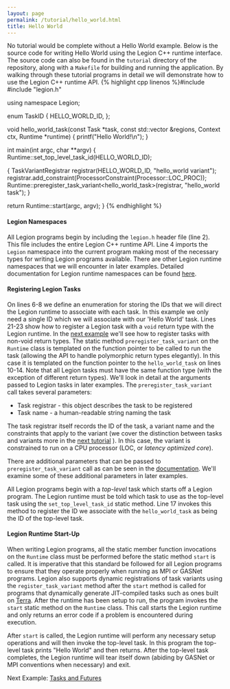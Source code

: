 ```yaml
---
layout: page
permalink: /tutorial/hello_world.html
title: Hello World 
---
```


No tutorial would be complete without a Hello World example. 
Below is the source code for writing Hello World using
the Legion C++ runtime interface. The source code can also
be found in the `tutorial` directory of the repository, along
with a `Makefile` for building and running the application. 
By walking through these tutorial programs in detail we
will demonstrate how to use the Legion C++ runtime API.
{% highlight cpp linenos %}#include <cstdio>
#include "legion.h"

using namespace Legion;

enum TaskID {
  HELLO_WORLD_ID,
};

void hello_world_task(const Task *task,
                      const std::vector<PhysicalRegion> &regions,
                      Context ctx, Runtime *runtime) {
  printf("Hello World!\n");
}

int main(int argc, char **argv)
{
  Runtime::set_top_level_task_id(HELLO_WORLD_ID);

  {
    TaskVariantRegistrar registrar(HELLO_WORLD_ID, "hello_world variant");
    registrar.add_constraint(ProcessorConstraint(Processor::LOC_PROC));
    Runtime::preregister_task_variant<hello_world_task>(registrar, "hello_world task");
  }

  return Runtime::start(argc, argv);
}
{% endhighlight %}

#### Legion Namespaces ####

All Legion programs begin by including the `legion.h` header 
file (line 2). This file includes the entire Legion C++ runtime 
API.  Line 4 imports the `Legion`
namespace into the current program making most of the necessary
types for writing Legion programs available.  There are other
Legion runtime namespaces that we will encounter in later examples.
Detailed documentation for Legion runtime namespaces can be
found [here](/doxygen/annotated.html).

#### Registering Legion Tasks ####

On lines 6-8 we define an enumeration for storing the IDs that
we will direct the Legion runtime to associate with each task.  In this example
we only need a single ID which we will associate with our 'Hello World' task.
Lines 21-23 show how to register 
a Legion task with a `void` return type with the Legion runtime.
In the [next example](/tutorial/tasks_and_futures.html) we'll see how
to register tasks with non-void return types.  The static method 
`preregister_task_variant` on the `Runtime` class
is templated on the function pointer to
be called to run the task (allowing the API to handle polymorphic return
types elegantly).  In this case it is templated on the function pointer to 
the `hello_world_task` on lines 10-14.  Note that all Legion tasks must have 
the same function type (with the exception of different return types). 
We'll look in detail at the arguments passed to Legion tasks in later 
examples.  The `preregister_task_variant` call takes several parameters: 

  * Task registrar - this object describes the task to be registered
  * Task name - a human-readable string naming the task

The task registrar itself records the ID of the task, a variant name
and the constraints that apply to the variant (we cover the distinction
between tasks and variants more in the [next tutorial](/tutorial/tasks_and_futures.html) ).
In this case, the variant is constrained to run on a CPU
processor (LOC, or *latency optimized core*).

There are additional parameters that can be passed to `preregister_task_variant`
call as can be seen in the [documentation](/doxygen/class_legion_1_1_runtime.html#a5e85dd4405daabc5eb4ebf3621763eb7).
We'll examine some of these additional parameters in later examples.

All Legion programs begin with a _top-level_ task which starts off
a Legion program.  The Legion runtime must be told which task to 
use as the top-level task using the `set_top_level_task_id` static 
method.  Line 17 invokes this method to register the ID we associate
with the `hello_world_task` as being the ID of the top-level task.

#### Legion Runtime Start-Up ####

When writing Legion programs, all the static member function 
invocations on the `Runtime` class must be performed
before the static method `start` is called.  It is imperative that 
this standard be followed for all Legion programs to ensure that 
they operate properly when running as MPI or GASNet programs. Legion
also supports dynamic registrations of task variants using the
`register_task_variant` method after the `start` method is called
for programs that dynamically generate JIT-compiled tasks such
as ones built on [Terra](http://terralang.org). After the runtime 
has been setup to run, the program
invokes the `start` static method on the `Runtime` class.
This call starts the Legion runtime and only returns an error code
if a problem is encountered during execution.

After `start` is called, the Legion runtime will perform any necessary
setup operations and will then invoke the top-level task.  In this
program the top-level task prints "Hello World" and then returns.  After
the top-level task completes, the Legion runtime will tear itself down
(abiding by GASNet or MPI conventions when necessary) and exit.

Next Example: [Tasks and Futures](/tutorial/tasks_and_futures.html)
